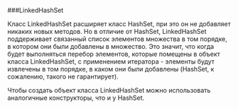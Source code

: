 ###LinkedHashSet

Класс LinkedHashSet расширяет класс HashSet, при это он не добавляет никаких новых методов. 
Но в отличие от HashSet, LinkedHashSet поддерживает связанный список элементов множества в том порядке, 
в котором они были добавлены в множество. Это значит, что когда будет выполняться перебор элементов, 
которые помещены в объект класса LinkedHashSet, с применением итератора - элементы будут извлечены в том порядке, 
в каком они были добавлены (HashSet, к сожалению, такого не гарантирует).

Чтобы создать объект класса LinkedHashSet можно использовать аналогичные конструкторы, что и у HashSet.